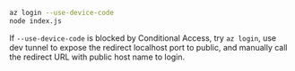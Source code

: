 ```bash
az login --use-device-code
node index.js
```

If `--use-device-code` is blocked by Conditional Access, try `az login`, use dev tunnel to expose the redirect localhost port to public, and manually call the redirect URL with public host name to login.